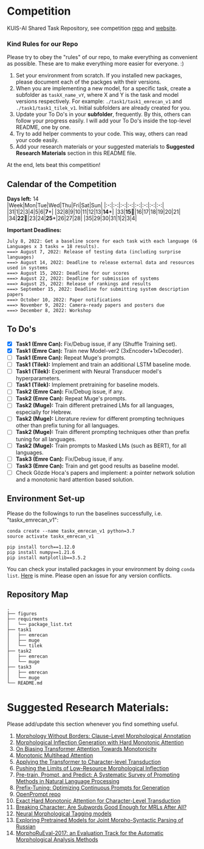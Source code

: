 # Competition
KUIS-AI Shared Task Repository, see competition [repo](https://sigtyp.github.io/st2022-mrl.html) and [website](https://sigtyp.github.io/st2022-mrl.html).

### Kind Rules for our Repo
Please try to obey the "rules" of our repo, to make everything as convenient as possible. These are to make everything more easier for everyone. :)
1. Set your environment from scratch. If you installed new packages, please document each of the packges with their versions.
2. When you are implementing a new model, for a specific task, create a subfolder as `taskX_name_vY`, where X and Y is the task and model versions respectively. For example: `./task1/task1_emrecan_v1` and `./task1/task1_tilek_v1`. Initial subfolders are already created for you.
3. Update your To Do's in your **subfolder**, frequently. By this, others can follow your progress easily. I will add your To Do's inside the top-level README, one by one.
4. Try to add helper comments to your code. This way, others can read your code easily.
5. Add your research materials or your suggested materials to **Suggested Research Materials** section in this README file.<br/>

At the end, lets beat this competition!

## Calendar of the Competition
**Days left:** 14 <br/>
|Week|Mon|Tue|Wed|Thu|Fri|Sat|Sun|
|:-:|:-:|:-:|:-:|:-:|:-:|:-:|:-:|
|31|1|2|3|4|5|6|**7***|
|32|8|9|10|11|12|13|**14***|
|33|**15**:round_pushpin:|16|17|18|19|20|21|
|34|**22**:dart:|23|24|**25***|26|27|28|
|35|29|30|31|1|2|3|4|

**Important Deadlines:**
```
July 8, 2022: Get a baseline score for each task with each language (6 Languages x 3 tasks = 18 results).
===> August 7, 2022: Release of testing data (including surprise languages)
===> August 14, 2022: Deadline to release external data and resources used in systems
===> August 15, 2022: Deadline for our scores
===> August 22, 2022: Deadline for submission of systems
===> August 25, 2022: Release of rankings and results
===> September 15, 2022: Deadline for submitting system description papers
===> October 10, 2022: Paper notifications
===> November 9, 2022: Camera-ready papers and posters due
===> December 8, 2022: Workshop
```


## To Do's
- [x] **Task1 (Emre Can):** Fix/Debug issue, if any (Shuffle Training set).
- [x] **Task1 (Emre Can):** Train new Model-ver2 (3xEncoder+1xDecoder).
- [ ] **Task1 (Emre Can):** Repeat Muge's prompts.
- [ ] **Task1 (Tilek):** Implement and train an additional LSTM baseline mode.
- [ ] **Task1 (Tilek):** Experiment with Neural Transducer model's hyperparameters.
- [ ] **Task1 (Tilek):** Implement pretraining for baseline models.
- [ ] **Task2 (Emre Can):** Fix/Debug issue, if any.
- [ ] **Task2 (Emre Can):** Repeat Muge's prompts.
- [ ] **Task2 (Muge):** Train different pretrained LMs for all languages, especially for Hebrew.
- [ ] **Task2 (Muge):** Literature review for different prompting techniques other than prefix tuning for all languages.
- [ ] **Task2 (Muge):** Train different prompting techniques other than prefix tuning for all languages.
- [ ] **Task2 (Muge):** Train prompts to Masked LMs (such as BERT), for all languages.
- [ ] **Task3 (Emre Can):** Fix/Debug issue, if any.
- [ ] **Task3 (Emre Can):** Train and get good results as baseline model.
- [ ] Check Gözde Hoca's papers and implement: a pointer network solution and a monotonic hard attention based solution.

## Environment Set-up
Please do the followings to run the baselines successfully, i.e. "taskx_emrecan_v1":
```
conda create --name taskx_emrecan_v1 python=3.7
source activate taskx_emrecan_v1

pip install torch==1.12.0
pip install numpy==1.21.6
pip install matplotlib==3.5.2
```
You can check your installed packages in your environment by doing `conda list`. [Here](https://github.com/ecacikgoz97/competation/blob/main/requirments/package_list.txt) is mine. Please open an issue for any version conflicts.

## Repository Map
```
.
├── figures
├── requirments
│   └── package_list.txt
├── task1
│   ├── emrecan
│   ├── muge
│   └── tilek
├── task2 
│   ├── emrecan
│   └── muge
├── task3
│   ├── emrecan
│   └── muge
└── README.md
```

# Suggested Research Materials:
Please add/update this section whenever you find something useful.
1. [Morphology Without Borders: Clause-Level Morphological Annotation](https://arxiv.org/pdf/2202.12832.pdf)
2. [Morphological Inflection Generation with Hard Monotonic Attention](https://aclanthology.org/P17-1183.pdf)
3. [On Biasing Transformer Attention Towards Monotonicity](https://arxiv.org/pdf/2104.03945.pdf)
4. [Monotonic Multihead Attention](https://arxiv.org/pdf/1909.12406.pdf)
5. [Applying the Transformer to Character-level Transduction](https://arxiv.org/pdf/2005.10213.pdf)
6. [Pushing the Limits of Low-Resource Morphological Inflection](https://arxiv.org/pdf/1908.05838.pdf)
7. [Pre-train, Prompt, and Predict: A Systematic Survey of Prompting Methods in Natural Language Processing](https://arxiv.org/pdf/2107.13586.pdf)
8. [Prefix-Tuning: Optimizing Continuous Prompts for Generation](https://arxiv.org/pdf/2101.00190.pdf)
9. [OpenPrompt repo](https://github.com/thunlp/OpenPrompt)
10. [Exact Hard Monotonic Attention for Character-Level Transduction](https://arxiv.org/pdf/1905.06319.pdf)
11. [Breaking Character: Are Subwords Good Enough for MRLs After All?](https://arxiv.org/pdf/2204.04748.pdf)
12. [Neural Morphological Tagging models](http://docs.deeppavlov.ai/en/master/features/models/morphotagger.html)
13. [Exploring Pretrained Models for Joint Morpho-Syntactic Parsing of Russian](https://www.dialog-21.ru/media/5069/anastasyevdg-147.pdf)
14. [MorphoRuEval-2017: an Evaluation Track for the Automatic Morphological Analysis Methods](https://www.dialog-21.ru/media/3951/sorokinaetal.pdf)

